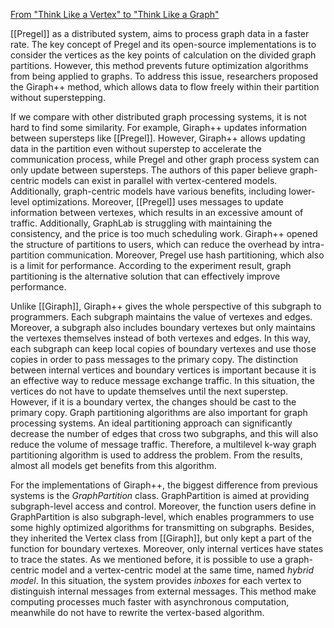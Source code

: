 [From "Think Like a Vertex" to "Think Like a Graph"](http://www.vldb.org/pvldb/vol7/p193-tian.pdf)

[[Pregel]] as a distributed system, aims to process graph data in a faster rate. The key concept of Pregel and its open-source implementations is to consider the vertices as the key points of calculation on the divided graph partitions. However, this method prevents future optimization algorithms from being applied to graphs. To address this issue, researchers proposed the Giraph++ method, which allows data to flow freely within their partition without superstepping.

If we compare with other distributed graph processing systems, it is not hard to find some similarity. For example, Giraph++ updates information between supersteps like [[Pregel]]. However, Giraph++ allows updating data in the partition even without superstep to accelerate the communication process, while Pregel and other graph process system can only update between supersteps. The authors of this paper believe graph-centric models can exist in parallel with vertex-centered models. Additionally, graph-centric models have various benefits, including lower-level optimizations. Moreover, [[Pregel]] uses messages to update information between vertexes, which results in an excessive amount of traffic. Additionally, GraphLab is struggling with maintaining the consistency, and the price is too much scheduling work. Giraph++ opened the structure of partitions to users, which can reduce the overhead by intra-partition communication. Moreover, Pregel use hash partitioning, which also is a limit for performance. According to the experiment result, graph partitioning is the alternative solution that can effectively improve performance.

Unlike [[Giraph]], Giraph++ gives the whole perspective of this subgraph to programmers. Each subgraph maintains the value of vertexes and edges. Moreover, a subgraph also includes boundary vertexes but only maintains the vertexes themselves instead of both vertexes and edges. In this way, each subgraph can keep local copies of boundary vertexes and use those copies in order to pass messages to the primary copy. The distinction between internal vertices and boundary vertices is important because it is an effective way to reduce message exchange traffic. In this situation, the vertices do not have to update themselves until the next superstep. However, if it is a boundary vertex, the changes should be cast to the primary copy. Graph partitioning algorithms are also important for graph processing systems. An ideal partitioning approach can significantly decrease the number of edges that cross two subgraphs, and this will also reduce the volume of message traffic. Therefore, a multilevel k-way graph partitioning algorithm is used to address the problem. From the results, almost all models get benefits from this algorithm.

For the implementations of Giraph++, the biggest difference from previous systems is the *GraphPartition* class. GraphPartition is aimed at providing subgraph-level access and control. Moreover, the function users define in GraphPartition is also subgraph-level, which enables programmers to use some highly optimized algorithms for transmitting on subgraphs. Besides, they inherited the Vertex class from [[Giraph]], but only kept a part of the function for boundary vertexes. Moreover, only internal vertices have states to trace the states. As we mentioned before, it is possible to use a graph-centric model and a vertex-centric model at the same time, named *hybrid model*. In this situation, the system provides *inboxes* for each vertex to distinguish internal messages from external messages. This method make computing processes much faster with asynchronous computation, meanwhile do not have to rewrite the vertex-based algorithm.



